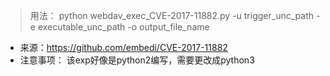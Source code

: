 
> 用法：
> python webdav_exec_CVE-2017-11882.py -u trigger_unc_path -e executable_unc_path -o output_file_name

- 来源：https://github.com/embedi/CVE-2017-11882
- 注意事项： 该exp好像是python2编写，需要更改成python3
